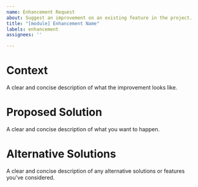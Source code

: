 ```yaml
---
name: Enhancement Request
about: Suggest an improvement on an existing feature in the project.
title: "[module] Enhancement Name"
labels: enhancement
assignees: ''

---
```


Context
======

A clear and concise description of what the improvement looks like.

Proposed Solution
=============

A clear and concise description of what you want to happen.

Alternative Solutions
=============
A clear and concise description of any alternative solutions or features you've considered.
